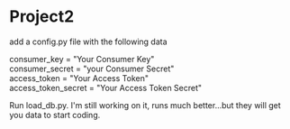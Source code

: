 # Project2

add a config.py file with the following data 

consumer_key = "Your Consumer Key"  
consumer_secret = "your Consumer Secret"  
access_token = "Your Access Token"  
access_token_secret = "Your Access Token Secret"  

Run load_db.py.  I'm still working on it, runs much better...but they will get you data to start coding.   

